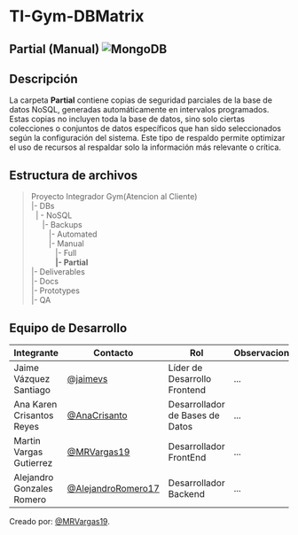 # TI-Gym-DBMatrix 
##  Partial (Manual) ![MongoDB](https://img.shields.io/badge/MongoDB-%234ea94b.svg?style=for-the-badge&logo=mongodb&logoColor=white)
##  Descripción  
La carpeta **Partial** contiene copias de seguridad parciales de la base de datos NoSQL, generadas automáticamente en intervalos programados. Estas copias no incluyen toda la base de datos, sino solo ciertas colecciones o conjuntos de datos específicos que han sido seleccionados según la configuración del sistema. Este tipo de respaldo permite optimizar el uso de recursos al respaldar solo la información más relevante o crítica.

## Estructura de archivos 
>Proyecto Integrador Gym(Atencion al Cliente)<br>
>|- DBs<br>
>&nbsp;&nbsp;| - NoSQL<br>
>&nbsp;&nbsp; &nbsp;&nbsp;|- Backups<br>
>&nbsp;&nbsp; &nbsp;&nbsp; &nbsp;&nbsp;|- Automated<br>
>&nbsp;&nbsp; &nbsp;&nbsp; &nbsp;&nbsp;|- Manual<br>
>&nbsp;&nbsp; &nbsp;&nbsp; &nbsp;&nbsp; &nbsp;&nbsp;|- Full<br>
>&nbsp;&nbsp; &nbsp;&nbsp; &nbsp;&nbsp; &nbsp;&nbsp;**|- Partial**<br>
>|- Deliverables<br>
>|- Docs<br>
>|- Prototypes<br>
>|- QA<br>
##  Equipo de Desarrollo
|Integrante|Contacto|Rol|Observaciones|
|----------|--------|---|-------------|
|Jaime Vázquez Santiago|[@jaimevs](https://github.com/jaimevs)|Líder de Desarrollo Frontend|...|
|Ana Karen Crisantos Reyes|[@AnaCrisanto](https://github.com/AnaCrisanto)|Desarrollador de Bases de Datos|...|
|Martin Vargas Gutierrez|[@MRVargas19](https://github.com/MRVargas19)|Desarrollador FrontEnd|...|
|Alejandro Gonzales Romero|[@AlejandroRomero17](https://github.com/AlejandroRomero17)|Desarrollador Backend|...|

Creado por: [@MRVargas19](https://github.com/MRVargas19).